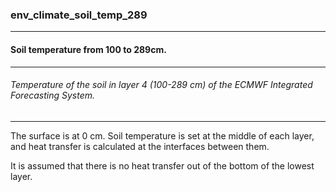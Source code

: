 ### env_climate_soil_temp_289



------
#### Soil temperature from 100 to 289cm.



------
###### Temperature of the soil in layer 4 (100-289 cm) of the ECMWF Integrated Forecasting System.



------
The surface is at 0 cm. Soil temperature is set at the middle of each layer, and heat transfer is calculated at the interfaces between them.

It is assumed that there is no heat transfer out of the bottom of the lowest layer.